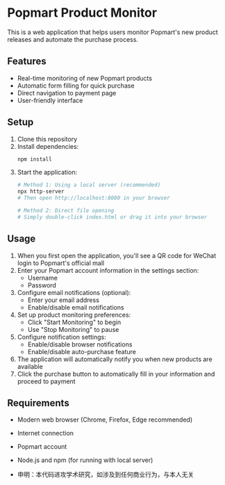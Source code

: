 # Popmart Product Monitor

This is a web application that helps users monitor Popmart's new product releases and automate the purchase process.

## Features
- Real-time monitoring of new Popmart products
- Automatic form filling for quick purchase
- Direct navigation to payment page
- User-friendly interface

## Setup
1. Clone this repository
2. Install dependencies:
   ```bash
   npm install
   ```
3. Start the application:
   ```bash
   # Method 1: Using a local server (recommended)
   npx http-server
   # Then open http://localhost:8080 in your browser

   # Method 2: Direct file opening
   # Simply double-click index.html or drag it into your browser
   ```

## Usage
1. When you first open the application, you'll see a QR code for WeChat login to Popmart's official mall
2. Enter your Popmart account information in the settings section:
   - Username
   - Password
3. Configure email notifications (optional):
   - Enter your email address
   - Enable/disable email notifications
4. Set up product monitoring preferences:
   - Click "Start Monitoring" to begin
   - Use "Stop Monitoring" to pause
5. Configure notification settings:
   - Enable/disable browser notifications
   - Enable/disable auto-purchase feature
6. The application will automatically notify you when new products are available
7. Click the purchase button to automatically fill in your information and proceed to payment

## Requirements
- Modern web browser (Chrome, Firefox, Edge recommended)
- Internet connection
- Popmart account

- Node.js and npm (for running with local server)

- 申明：本代码进攻学术研究，如涉及到任何商业行为，与本人无关

